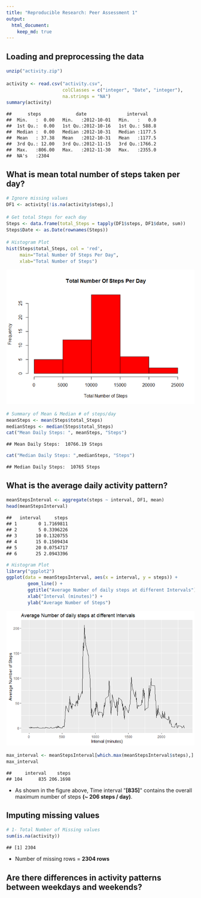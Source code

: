 ```yaml
---
title: "Reproducible Research: Peer Assessment 1"
output: 
  html_document:
    keep_md: true
---
```



## Loading and preprocessing the data

```r
unzip("activity.zip")

activity <- read.csv("activity.csv", 
                     colClasses = c("integer", "Date", "integer"), 
                     na.strings = "NA")
summary(activity)
```

```
##      steps             date               interval     
##  Min.   :  0.00   Min.   :2012-10-01   Min.   :   0.0  
##  1st Qu.:  0.00   1st Qu.:2012-10-16   1st Qu.: 588.8  
##  Median :  0.00   Median :2012-10-31   Median :1177.5  
##  Mean   : 37.38   Mean   :2012-10-31   Mean   :1177.5  
##  3rd Qu.: 12.00   3rd Qu.:2012-11-15   3rd Qu.:1766.2  
##  Max.   :806.00   Max.   :2012-11-30   Max.   :2355.0  
##  NA's   :2304
```


## What is mean total number of steps taken per day?

```r
# Ignore missing values
DF1 <- activity[!is.na(activity$steps),]

# Get total Steps for each day
Steps <- data.frame(total_Steps = tapply(DF1$steps, DF1$date, sum))
Steps$Date <- as.Date(rownames(Steps))

# Histogram Plot
hist(Steps$total_Steps, col = 'red', 
     main="Total Number Of Steps Per Day", 
     xlab="Total Number of Steps")
```

![](PA1_template_files/figure-html/unnamed-chunk-2-1.png)<!-- -->

```r
# Summary of Mean & Median # of steps/day
meanSteps <- mean(Steps$total_Steps)
medianSteps <- median(Steps$total_Steps)
cat("Mean Daily Steps: ", meanSteps, "Steps")
```

```
## Mean Daily Steps:  10766.19 Steps
```

```r
cat("Median Daily Steps: ",medianSteps, "Steps")
```

```
## Median Daily Steps:  10765 Steps
```

## What is the average daily activity pattern?

```r
meanStepsInterval <- aggregate(steps ~ interval, DF1, mean)
head(meanStepsInterval)
```

```
##   interval     steps
## 1        0 1.7169811
## 2        5 0.3396226
## 3       10 0.1320755
## 4       15 0.1509434
## 5       20 0.0754717
## 6       25 2.0943396
```

```r
# Histogram Plot
library("ggplot2")
ggplot(data = meanStepsInterval, aes(x = interval, y = steps)) +
        geom_line() +
        ggtitle("Average Number of daily steps at different Intervals") +
        xlab("Interval (minutes)") + 
        ylab("Average Number of Steps")
```

![](PA1_template_files/figure-html/unnamed-chunk-3-1.png)<!-- -->

```r
max_interval <- meanStepsInterval[which.max(meanStepsInterval$steps),]
max_interval
```

```
##     interval    steps
## 104      835 206.1698
```
        
* As shown in the figure above, Time interval "**[835]**" contains the overall maximum number of steps **(~ 206 steps / day)**.


## Imputing missing values

```r
# 1- Total Number of Missing values
sum(is.na(activity))
```

```
## [1] 2304
```
* Number of missing rows = **2304 rows**


## Are there differences in activity patterns between weekdays and weekends?
